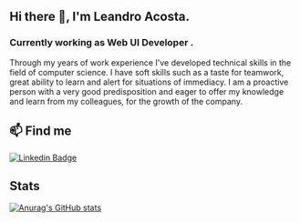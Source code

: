 ## Hi there 👋, I'm Leandro Acosta.

### Currently working as Web UI Developer .

Through my years of work experience I've developed technical skills in the field of computer science.
I have soft skills such as a taste for teamwork, great ability to learn and alert for situations of immediacy.
I am a proactive person with a very good predisposition and eager to offer my knowledge and learn from my colleagues, for the growth of the company.

## 📫 Find me

[![Linkedin Badge](https://img.shields.io/badge/-LinkedIn-blue?style=flat-square&logo=Linkedin&logoColor=white&link=https://https://www.linkedin.com/in/lacosta01/)](https://www.linkedin.com/in/lacosta01/)


## Stats

[![Anurag's GitHub stats](https://github-readme-stats.vercel.app/api?username=lacosta)](https://github.com/anuraghazra/github-readme-stats)


